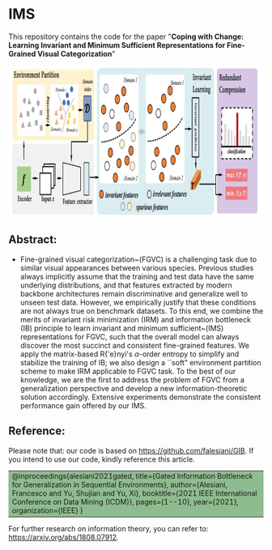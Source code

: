 # IMS
This repository contains the code for the paper "**Coping with Change: Learning Invariant and Minimum Sufficient Representations for Fine-Grained Visual Categorization**"

 <img src="./models/Overview.jpg" width = "1080" height = "300" alt="图片名称" margin:0 auto />

## Abstract:  
  - Fine-grained visual categorization~(FGVC) is a challenging task due to similar visual appearances between various species. 
Previous studies always implicitly assume that the training and test data have the same underlying distributions, and that features extracted by modern backbone architectures remain discriminative and generalize well to unseen test data.
However, we empirically justify that these conditions are not always true on benchmark datasets.
To this end, we combine the merits of invariant risk minimization (IRM) and information bottleneck (IB) principle to learn invariant and minimum sufficient~(IMS) representations for FGVC, such that the overall model can always discover the most succinct and consistent fine-grained features. 
We apply the matrix-based R{\'e}nyi's $\alpha$-order entropy to simplify and stabilize the training of IB; we also design a ``soft" environment partition scheme to make IRM applicable to FGVC task. To the best of our knowledge, we are the first to address the problem of FGVC from a generalization perspective and develop a new information-theoretic solution accordingly. 
Extensive experiments demonstrate the consistent performance gain offered by our IMS.
  
## Reference:
Please note that: our code is based on https://github.com/falesiani/GIB. If you intend to use our code, kindly reference this article. 

<table><tr><td bgcolor=DarkSeaGreen>
@inproceedings{alesiani2021gated,
  title={Gated Information Bottleneck for Generalization in Sequential Environments},
  author={Alesiani, Francesco and Yu, Shujian and Yu, Xi},
  booktitle={2021 IEEE International Conference on Data Mining (ICDM)},
  pages={1--10},
  year={2021},
  organization={IEEE}
}
</td></tr><table>

For further research on information theory, you can refer to: https://arxiv.org/abs/1808.07912.
